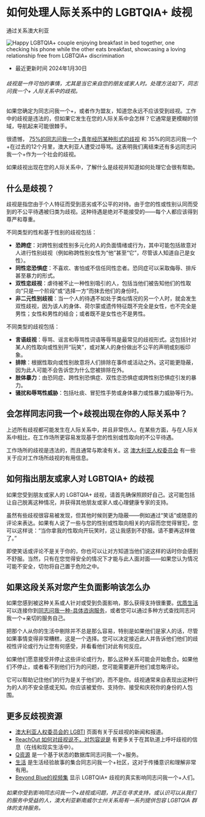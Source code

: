 # 如何处理人际关系中的 LGBTQIA+ 歧视

通过关系澳大利亚

![Happy LGBTQIA+ couple enjoying breakfast in bed together, one checking his phone while the other eats breakfast, showcasing a loving relationship free from LGBTQIA+ discrimination](https://www.relationshipsnsw.org.au/wp-content/uploads/2022/11/deal-with-lgbtiq-discrimination-relationships-1536x1024.jpg)

- 最近更新时间 2024年1月30日

###### 歧视是一件可怕的事情，尤其是当它来自您的朋友或家人时。处理方法如下，同志问我一个+ 人际关系中的歧视。

如果您确定为同志问我一个+，或者作为盟友，知道您永远不应该受到歧视。工作中的歧视是违法的，但如果它发生在您的人际关系中会怎样？它通常是更模糊的领域，导航起来可能很棘手。

很遗憾， [75%的同志问我一个+青年经历某种形式的歧视](https://www.idahobit.org.au/index.php/get-active/the-stats) 和 35%的同志问我一个+在过去的12个月里，澳大利亚人遭受过辱骂。这表明我们离结束还有多远同志问我一个+作为一个社会的歧视。

如果歧视出现在您的人际关系中，了解什么是歧视并知道如何处理它会很有帮助。

## 什么是歧视？

歧视是指您由于个人特征而受到恶劣或不公平的对待。由于您的性或性别认同而受到的不公平待遇被归类为歧视。这种待遇是绝对不能接受的——每个人都应该得到尊严和尊重。

不同类型的性和基于性别的歧视包括：

- **恐跨症**：对跨性别或性别多元化的人的负面情绪或行为，其中可能包括故意对人进行性别歧视（例如称跨性别女性为“他”甚至“它”，尽管该人知道自己是女性）。
- **同性恋恐惧症**：不喜欢、害怕或不信任同性恋者。恐同症可以采取侮辱、排斥甚至暴力的形式。
- **双性恋歧视**：虐待被不止一种性别吸引的人，包括当他们被告知他们的性取向“只是一个阶段”或“选择一方”而抹去他们的身份时。
- **非二元性别歧视**：当一个人的待遇不如处于类似情况的另一个人时，就会发生双性歧视，因为该人的身体、荷尔蒙或遗传特征既不完全是女性，也不完全是男性；女性和男性的结合；或者既不是女性也不是男性。

不同类型的歧视包括：

- **言语歧视**：辱骂、谣言和辱骂性词语等辱骂是最常见的歧视形式。这包括针对某人的性取向或性别开“玩笑”，或对某人的身份做出不公平的声明或刻板印象。
- **排除**：根据性取向或性别故意将人们排除在事件或活动之外。这可能更隐蔽，因为此人可能不会告诉您为什么您被排除在外。
- **肢体暴力**：由恐同症、跨性别恐惧症、双性恋恐惧症或跨性别恐惧症引发的暴力。
- **骚扰和辱骂性威胁**：包括吐痰、冒犯性手势或身体暴力或性暴力威胁等行为。

## 会怎样同志问我一个+歧视出现在你的人际关系中？

上述所有歧视都可能发生在人际关系中，并且非常伤人。在某些方面，与在人际关系中相比，在工作场所更容易发现基于您的性别或性取向的不公平待遇。

工作场所的歧视是违法的，而且通常与欺凌有关。这 [澳大利亚人权委员会](https://humanrights.gov.au/quick-guide/12030) 有一些关于应对工作场所歧视的有用信息。

## 如何指出朋友或家人对 LGBTQIA+ 的歧视

如果您受到朋友或家人的 LGBTQIA+ 歧视，请首先确保照顾好自己。这可能包括让自己脱离这种情况，并获得其他朋友或家人或心理健康专家的支持。

虽然有些歧视很容易被发现，但其他时候则更为隐蔽——例如通过“笑话”或随意的评论来表达。如果有人说了一些与您的性别或性取向相关的内容而您觉得冒犯，您可以这样说：“当你拿我的性取向开玩笑时，这让我感到不舒服。请不要再这样做了。”

即使笑话或评论不是关于你的，你也可以让对方知道当他们说这样的话时你会感到不舒服。当然，只有在您觉得安全的情况下才能与此人面对面——如果您认为情况可能不安全，切勿将自己置于危险之中。

## 如果这段关系对您产生负面影响该怎么办

如果您感到被这种关系或人针对或受到负面影响，那么获得支持很重要。[优质生活](https://qlife.org.au/)可以连接你到[同志问我一种-具体咨询服务](https://www.relationshipsnsw.org.au/zh/blog/lgbtqia-friendly-counselling/)，或者您可以通过多种方式查找同志问我一个+亲切的服务自己。

把那个人从你的生活中剔除并不总是那么容易，特别是如果他们是家人的话，尽管如果事情变得非常糟糕，这是一个选择。您可以决定接近此人并告诉他们他们的歧视性评论或行为让您有何感受，并看看他们对此有何反应。

如果他们愿意接受并停止这些评论或行为，那么这种关系可能会开始愈合。如果他们不停止，或者看不到他们行为的问题，您可能需要避开他们或忽略评论。

它可以帮助记住他们的行为是关于他们的，而不是你。歧视通常来自表现出这种行为的人的不安全感或无知。你应该被爱你、支持你、接受和庆祝你的身份的人包围。

## 更多反歧视资源

- [澳大利亚人权委员会的 LGBTI](https://humanrights.gov.au/our-work/lgbti) 页面有关于反歧视的新闻和报道。
- [ReachOut 如何对歧视说不，对包容说是](https://au.reachout.com/articles/how-to-say-no-to-discrimination-and-yes-to-inclusion) 有更多关于在其轨道上呼吁歧视的信息（在线和现实生活中）。
- [Q资源](https://qlife.org.au/resources/directory) 是一个基于状态的数据库同志问我一个+服务。
- [生活](https://qlife.org.au/resources/qlives) 是生活经验故事的集合同志问我一个+社区，这对于传播意识和理解非常有用。
- [Beyond Blue的视频集](https://www.beyondblue.org.au/who-does-it-affect/lesbian-gay-bi-trans-and-intersex-lgbti-people/the-impact-of-discrimination) 显示 LGBTQIA+ 歧视的真实影响同志问我一个+人们。

###### 如果你受到影响同志问我一个+歧视或问题，并正在寻求支持，或认识可以从我们的服务中受益的人，澳大利亚新南威尔士州关系局有一系列提供包容 LGBTQIA 群体的支持服务。
